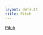 ```yaml
---
layout: default
title: Pitch
---
```

[Pitch](https://gitpitch.com/fhiegel/fhiegel.github.io/cv?p=cv/pitch)